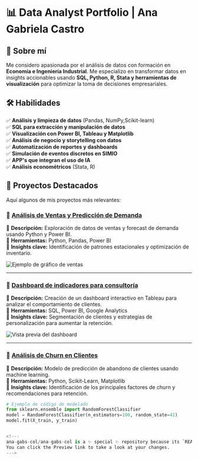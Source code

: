 # 📊 Data Analyst Portfolio | Ana Gabriela Castro  

## 👋 Sobre mí  
Me considero apasionada por el análisis de datos con formación en **Economía e Ingeniería Industrial**. 
Me especializo en transformar datos en insights accionables usando **SQL, Python, R, Stata y herramientas de visualización** para optimizar la toma de decisiones empresariales.  

## 🛠️ Habilidades  
✅ **Análisis y limpieza de datos** (Pandas, NumPy,Scikit-learn)  
✅ **SQL para extracción y manipulación de datos**  
✅ **Visualización con Power BI, Tableau y Matplotlib**  
✅ **Análisis de negocio y storytelling con datos**  
✅ **Automatización de reportes y dashboards**  
✅ **Simulación de eventos discretos en SIMIO**  
✅ **APP's que integran el uso de IA**  
✅ **Análisis econométricos** (Stata, R)  

## 📂 Proyectos Destacados  
Aquí algunos de mis proyectos más relevantes:  

### 🔹 [Análisis de Ventas y Predicción de Demanda](#)  
📌 **Descripción:** Exploración de datos de ventas y forecast de demanda usando Python y Power BI.  
📌 **Herramientas:** Python, Pandas, Power BI  
📌 **Insights clave:** Identificación de patrones estacionales y optimización de inventario.  

![Ejemplo de gráfico de ventas](ruta/de/la/imagen.png)  

---

### 🔹 [Dashboard de indicadores para consultoría](#)  
📌 **Descripción:** Creación de un dashboard interactivo en Tableau para analizar el comportamiento de clientes.  
📌 **Herramientas:** SQL, Power BI, Google Analytics  
📌 **Insights clave:** Segmentación de clientes y estrategias de personalización para aumentar la retención.  

![Vista previa del dashboard](ruta/de/la/imagen.png)  

---

### 🔹 [Análisis de Churn en Clientes](#)  
📌 **Descripción:** Modelo de predicción de abandono de clientes usando machine learning.  
📌 **Herramientas:** Python, Scikit-Learn, Matplotlib  
📌 **Insights clave:** Identificación de los principales factores de churn y recomendaciones para retención.  

```python
# Ejemplo de código de modelado
from sklearn.ensemble import RandomForestClassifier
model = RandomForestClassifier(n_estimators=100, random_state=42)
model.fit(X_train, y_train)


<!---
ana-gabs-col/ana-gabs-col is a ✨ special ✨ repository because its `README.md` (this file) appears on your GitHub profile.
You can click the Preview link to take a look at your changes.
--->
